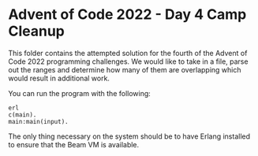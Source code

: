 # Advent of Code 2022 - Day 4 Camp Cleanup

This folder contains the attempted solution for the fourth of the Advent
of Code 2022 programming challenges. We would like to take in a file, parse
out the ranges and determine how many of them are overlapping which would
result in additional work.

You can run the program with the following:

	erl
	c(main).
	main:main(input).

The only thing necessary on the system should be to have Erlang installed
to ensure that the Beam VM is available.
